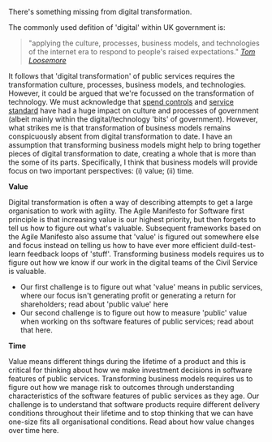 There's something missing from digital transformation. 

The commonly used defition of 'digital' within UK government is:
> "applying the culture, processes, business models, and technologies of the internet era to respond to people's raised expectations." *[Tom Loosemore](https://definitionofdigital.com/)* 

It follows that 'digital transformation' of public services requires the transformation culture, processes, business models, and technologies. 
However, it could be argued that we're focussed on the transformation of technology. We must acknowledge that [spend controls](https://www.gov.uk/service-manual/agile-delivery/spend-controls-check-if-you-need-approval-to-spend-money-on-a-service) and [service standard](https://www.gov.uk/service-manual/service-standard) have had a huge impact on culture and processes of government (albeit mainly within the digital/technology 'bits' of government). However, what strikes me is that transformation of business models remains conspicuously absent from digital transformation to date. I have an assumption that transforming business models might help to bring together pieces of digital transformation to date, creating a whole that is more than the some of its parts. Specifically, I think that business models will provide focus on two important perspectives: (i) value; (ii) time.

**Value**

Digital transformation is often a way of describing attempts to get a large organisation to work with agility. The Agile Manifesto for Software first principle is that increasing value is our highest priority, but then forgets to tell us how to figure out what's valuable. Subsequent frameworks based on the Agile Manifesto also assume that 'value' is figured out somewhere else and focus instead on telling us how to have ever more efficient duild-test-learn feedback loops of 'stuff'. Transforming business models requires us to figure out how we know if our work in the digital teams of the Civil Service is valuable. 

- Our first challenge is to figure out what 'value' means in public services, where our focus isn't generating profit or generating a return for shareholders; read about 'public value' here
- Our second challenge is to figure out how to measure 'public' value when working on ths software features of public services; read about that here.

**Time**

Value means different things during the lifetime of a product and this is critical for thinking about how we make investment decisions in software features of public services. Transforming business models requires us to figure out how we manage risk to outcomes through understanding characteristics of the software features of public services as they age. Our challenge is to understand that software products require different delivery conditions throughout their lifetime and to stop thinking that we can have one-size fits all organisational conditions. Read about how value changes over time here.
